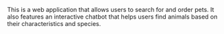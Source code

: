 This is a web application that allows users to search for and order pets. It also features an interactive chatbot that helps users find animals based on their characteristics and species.
